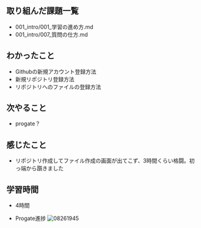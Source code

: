 ## 取り組んだ課題一覧
- 001_intro/001_学習の進め方.md
- 001_intro/007_質問の仕方.md
## わかったこと
- Githubの新規アカウント登録方法
- 新規リポジトリ登録方法
- リポジトリへのファイルの登録方法
## 次やること
- progate？
## 感じたこと
- リポジトリ作成してファイル作成の画面が出てこず、3時間くらい格闘。初っ端から躓きました
## 学習時間
- 4時間

- Progate進捗
![08261945](https://github.com/kurakura-0826/daily_report/assets/143206268/4d4d3748-5c91-49c2-9698-0a785bf34580)
